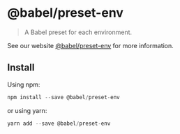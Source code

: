 # @babel/preset-env

> A Babel preset for each environment.

See our website [@babel/preset-env](https://new.babeljs.io/docs/en/next/babel-preset-env.html) for more information.

## Install

Using npm:

```js
npm install --save @babel/preset-env
```

or using yarn:

```js
yarn add --save @babel/preset-env
```
